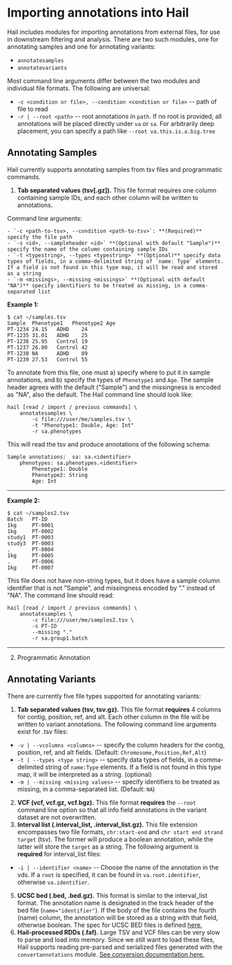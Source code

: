 # Importing annotations into Hail

Hail includes modules for importing annotations from external files, for use in downstream filtering and analysis.  There are two such modules, one for annotating samples and one for annotating variants:
 - `annotatesamples`
 - `annotatevariants`
 
Most command line arguments differ between the two modules and individual file formats.  The following are universal:
 - `-c <condition or file>, --condition <condition or file>` -- path of file to read
 - `-r | --root <path>` -- root annotations in `path`.  If no root is provided, all annotations will be placed directly under `va` or `sa`.  For arbitrarily deep placement, you can specify a path like `--root va.this.is.a.big.tree` 

## Annotating Samples

Hail currently supports annotating samples from tsv files and programmatic commands.

1. **Tab separated values (tsv[.gz]).**  This file format requires one column containing sample IDs, and each other column will be written to annotations.

  Command line arguments:
  
    - `-c <path-to-tsv>, --condition <path-to-tsv>`: **(Required)** specify the file path
    - `-s <id>, --sampleheader <id>` **(Optional with default "Sample")** specify the name of the column containing sample IDs
    - `-t <typestring>, --types <typestring>` **(Optional)** specify data types of fields, in a comma-delimited string of `name: Type` elements.  If a field is not found in this type map, it will be read and stored as a string
    - `-m <missings>, --missing <missings>` **(Optional with default "NA")** specify identifiers to be treated as missing, in a comma-separated list
    
   
   
   **Example 1:**
   ```
   $ cat ~/samples.tsv
   Sample  Phenotype1   Phenotype2 Age
   PT-1234 24.15   ADHD    24
   PT-1235 31.01   ADHD    25
   PT-1236 25.95   Control 19
   PT-1237 26.80   Control 42
   PT-1238 NA      ADHD    89
   PT-1239 27.53   Control 55
   ```
   
   To annotate from this file, one must a) specify where to put it in sample annotations, and b) specify the types of `Phenotype1` and `Age`.  The sample header agrees with the default ("Sample") and the missingness is encoded as "NA", also the default.  The Hail command line should look like:
   
   ```
   hail [read / import / previous commands] \
       annotatesamples \
           -c file:///user/me/samples.tsv \
           -t "Phenotype1: Double, Age: Int"
           -r sa.phenotypes
   ```
   
   This will read the tsv and produce annotations of the following schema:
   
   ```
   Sample annotations:  sa: sa.<identifier>
       phenotypes: sa.phenotypes.<identifier>
           Phenotype1: Double
           Phenotype2: String
           Age: Int
   ```
   
   ***
   
   **Example 2:**
   ```
   $ cat ~/samples2.tsv
   Batch   PT-ID
   1kg     PT-0001
   1kg     PT-0002
   study1  PT-0003
   study3  PT-0003
   .       PT-0004
   1kg     PT-0005
   .       PT-0006
   1kg     PT-0007
   ```
   
   This file does not have non-string types, but it does have a sample column identifier that is not "Sample", and missingness encoded by "." instead of "NA".  The command line should read:
   
   ```
   hail [read / import / previous commands] \
       annotatesamples \
           -c file:///user/me/samples2.tsv \
           -s PT-ID
           --missing "."
           -r sa.group1.batch
   ```
   
   ***
   
2. Programmatic Annotation

## Annotating Variants

There are currently five file types supported for annotating variants:

1. **Tab separated values (tsv, tsv.gz).**  This file format **requires** 4 columns for contig, position, ref, and alt.  Each other column in the file will be written to variant annotations.  The following command line arguments exist for .tsv files:
 - `-v | --vcolumns <columns>` -- specify the column headers for the contig, position, ref, and alt fields.  (Default: `Chromosome,Position,Ref,Alt`)
 - `-t | --types <type string>` -- specify data types of fields, in a comma-delimited string of `name:Type` elements.  If a field is not found in this type map, it will be interpreted as a string. (optional)
 - `-m | --missing <missing values>` -- specify identifiers to be treated as missing, in a comma-separated list.  (Default: `NA`)
2. **VCF (vcf, vcf.gz, vcf.bgz).**  This file format **requires** the `--root` command line option so that all info field annotations in the variant dataset are not overwritten.
4. **Interval list (.interval_list, .interval_list.gz).**  This file extension encompasses two file formats, `chr:start-end` and `chr start end strand target` (tsv).  The former will produce a boolean annotation, while the latter will store the `target` as a string.  The following argument is **required** for interval_list files:
 - `-i | --identifier <name>` -- Choose the name of the annotation in the vds.  If a `root` is specified, it can be found in `va.root.identifier`, otherwise `va.identifier`.
5. **UCSC bed (.bed, .bed.gz).**  This format is similar to the interval_list format.  The annotation name is designated in the track header of the bed file (`name="identifier"`).  If the body of the file contains the fourth (name) column, the annotation will be stored as a string with that field, otherwise boolean.  The spec for UCSC BED files is defined  [here.](https://genome.ucsc.edu/FAQ/FAQformat.html#format1)
6. **Hail-processed RDDs (.faf).**  Large TSV and VCF files can be very slow to parse and load into memory.  Since we still want to load these files, Hail supports reading pre-parsed and serialized files generated with the `convertannotations` module. [See conversion documentation here.](ConvertAnnotations.md)